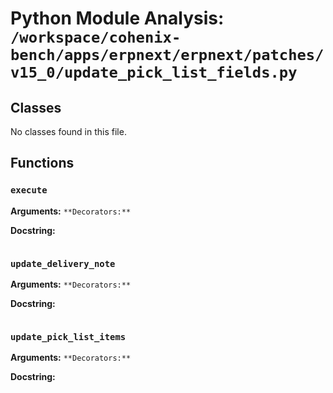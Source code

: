 # Python Module Analysis: `/workspace/cohenix-bench/apps/erpnext/erpnext/patches/v15_0/update_pick_list_fields.py`

## Classes

No classes found in this file.


## Functions

### `execute`
**Arguments:** ``
**Decorators:** ``

**Docstring:**
```

```
### `update_delivery_note`
**Arguments:** ``
**Decorators:** ``

**Docstring:**
```

```
### `update_pick_list_items`
**Arguments:** ``
**Decorators:** ``

**Docstring:**
```

```

